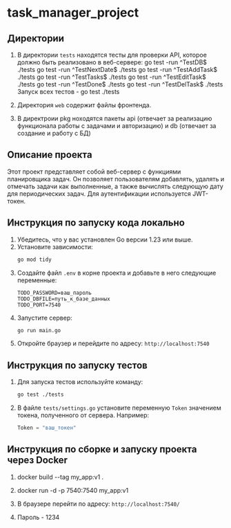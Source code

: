 # task_manager_project

## Директории

1. В директории `tests` находятся тесты для проверки API, которое должно быть реализовано в веб-сервере: go test -run ^TestDB$ ./tests go test -run ^TestNextDate$ ./tests go test -run ^TestAddTask$ ./tests go test -run ^TestTasks$ ./tests go test -run ^TestEditTask$ ./tests go test -run ^TestDone$ ./tests go test -run ^TestDelTask$ ./tests Запуск всех тестов - go test ./tests

2. Директория `web` содержит файлы фронтенда.

3. В директроии pkg ноходятся пакеты api (отвечает за реализацию функционала работы с задачами и авторизацию) и db (отвечает за создание и работу с БД)


## Описание проекта

Этот проект представляет собой веб-сервер с функциями планировщика задач. Он позволяет пользователям добавлять, удалять и отмечать задачи как выполненные, а также вычислять следующую дату для периодических задач. Для аутентификации используется JWT-токен.


## Инструкция по запуску кода локально
1. Убедитесь, что у вас установлен Go версии 1.23 или выше.
2. Установите зависимости:
   ```bash
   go mod tidy
   ```
3. Создайте файл `.env` в корне проекта и добавьте в него следующие переменные:
   ```
   TODO_PASSWORD=ваш_пароль
   TODO_DBFILE=путь_к_базе_данных
   TODO_PORT=7540
   ```
4. Запустите сервер:
   ```bash
   go run main.go
   ```
5. Откройте браузер и перейдите по адресу: `http://localhost:7540`

## Инструкция по запуску тестов
1. Для запуска тестов используйте команду:
   ```bash
   go test ./tests
   ```
2. В файле `tests/settings.go` установите переменную `Token` значением токена, полученного от сервера. Например:
   ```go
   Token = "ваш_токен"
   ```

## Инструкция по сборке и запуску проекта через Docker

1. docker build --tag my_app:v1 . 

2. docker run -d -p 7540:7540 my_app:v1 

3. В браузере перейти по адресу: `http://localhost:7540/`

3. Пароль - 1234 
